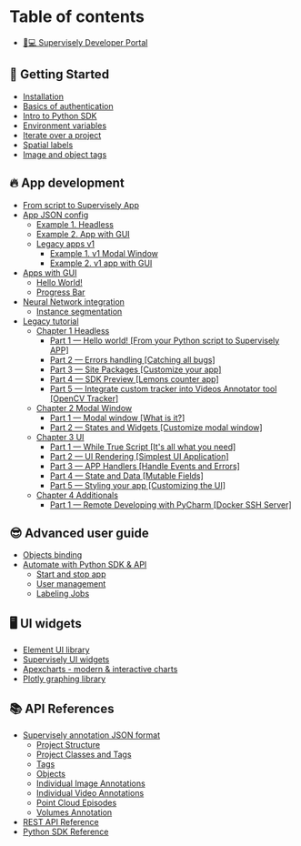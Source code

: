 # Table of contents

* [👨💻 Supervisely Developer Portal](README.md)

## 🎉 Getting Started

* [Installation](getting-started/installation.md)
* [Basics of authentication](getting-started/basics-of-authentication.md)
* [Intro to Python SDK](getting-started/intro-to-python-sdk.md)
* [Environment variables](getting-started/environment-variables.md)
* [Iterate over a project](getting-started/iterate-over-a-project.md)
* [Spatial labels](getting-started/spatial-labels.md)
* [Image and object tags](getting-started/image-and-object-tags.md)

## 🔥 App development

* [From script to Supervisely App](app-development/from-script-to-supervisely-app.md)
* [App JSON config](app-development/app-json-config/README.md)
  * [Example 1. Headless](app-development/app-json-config/example-1.-headless.md)
  * [Example 2. App with GUI](app-development/app-json-config/example-2.-app-with-gui.md)
  * [Legacy apps v1](app-development/app-json-config/legacy-apps-v1/README.md)
    * [Example 1. v1 Modal Window](app-development/app-json-config/example-3.-modal-window-app-v1.md)
    * [Example 2. v1 app with GUI](app-development/app-json-config/example-4.-gui-app-v1.md)
* [Apps with GUI](app-development/apps-with-gui/README.md)
  * [Hello World!](app-development/apps-with-gui/hello-world.md)
  * [Progress Bar](app-development/apps-with-gui/progress-bar.md)
* [Neural Network integration](app-development/neural-network-integration/README.md)
  * [Instance segmentation](app-development/neural-network-integration/instance-segmentation.md)
* [Legacy tutorial](app-development/in-depth-app-development/README.md)
  * [Chapter 1 Headless](app-development/in-depth-app-development/chapter-1-headless/README.md)
    * [Part 1 — Hello world! \[From your Python script to Supervisely APP\]](app-development/in-depth-app-development/chapter-1-headless/part-1-hello-world-from-your-python-script-to-supervisely-app.md)
    * [Part 2 — Errors handling \[Catching all bugs\]](app-development/in-depth-app-development/chapter-1-headless/part-2-errors-handling-catching-all-bugs.md)
    * [Part 3 — Site Packages \[Customize your app\]](app-development/in-depth-app-development/chapter-1-headless/part-3-site-packages-customize-your-app.md)
    * [Part 4 — SDK Preview \[Lemons counter app\]](app-development/in-depth-app-development/chapter-1-headless/part-4-sdk-preview-lemons-counter-app.md)
    * [Part 5 — Integrate custom tracker into Videos Annotator tool \[OpenCV Tracker\]](app-development/in-depth-app-development/chapter-1-headless/part-5-integrate-custom-tracker-into-videos-annotator-tool-opencv-tracker.md)
  * [Chapter 2 Modal Window](app-development/in-depth-app-development/chapter-2-modal-window/README.md)
    * [Part 1 — Modal window \[What is it?\]](app-development/in-depth-app-development/chapter-2-modal-window/part-1-modal-window-what-is-it.md)
    * [Part 2 — States and Widgets \[Customize modal window\]](app-development/in-depth-app-development/chapter-2-modal-window/part-2-states-and-widgets-customize-modal-window.md)
  * [Chapter 3 UI](app-development/in-depth-app-development/chapter-3-ui/README.md)
    * [Part 1 — While True Script \[It's all what you need\]](app-development/in-depth-app-development/chapter-3-ui/part-1-while-true-script-its-all-what-you-need.md)
    * [Part 2 — UI Rendering \[Simplest UI Application\]](app-development/in-depth-app-development/chapter-3-ui/part-2-ui-rendering-simplest-ui-application.md)
    * [Part 3 — APP Handlers \[Handle Events and Errors\]](app-development/in-depth-app-development/chapter-3-ui/part-3-app-handlers-handle-events-and-errors.md)
    * [Part 4 — State and Data \[Mutable Fields\]](app-development/in-depth-app-development/chapter-3-ui/part-4-state-and-data-mutable-fields.md)
    * [Part 5 — Styling your app \[Customizing the UI\]](app-development/in-depth-app-development/chapter-3-ui/part-5-styling-your-app-customizing-the-ui.md)
  * [Chapter 4 Additionals](app-development/in-depth-app-development/chapter-4-additionals/README.md)
    * [Part 1 — Remote Developing with PyCharm \[Docker SSH Server\]](app-development/in-depth-app-development/chapter-4-additionals/part-1-remote-developing-with-pycharm-docker-ssh-server.md)

## 😎 Advanced user guide

* [Objects binding](advanced-user-guide/objects-binding.md)
* [Automate with Python SDK & API](advanced-user-guide/automate-with-python-sdk-and-api/README.md)
  * [Start and stop app](advanced-user-guide/automate-with-python-sdk-and-api/start-and-stop-app.md)
  * [User management](advanced-user-guide/automate-with-python-sdk-and-api/user-management.md)
  * [Labeling Jobs](advanced-user-guide/automate-with-python-sdk-and-api/labeling-jobs.md)

## 🖥 UI widgets

* [Element UI library](https://element.eleme.io/1.4/#/en-US/component/button)
* [Supervisely UI widgets](https://ecosystem.supervise.ly/docs/table)
* [Apexcharts - modern & interactive charts](https://apexcharts.com/)
* [Plotly graphing library](https://plotly.com/python/)

## 📚 API References

* [Supervisely annotation JSON format](api-references/supervisely-annotation-json-format/README.md)
  * [Project Structure](api-references/supervisely-annotation-json-format/project-structure.md)
  * [Project Classes and Tags](api-references/supervisely-annotation-json-format/project-classes-and-tags.md)
  * [Tags](api-references/supervisely-annotation-json-format/tags.md)
  * [Objects](api-references/supervisely-annotation-json-format/objects.md)
  * [Individual Image Annotations](api-references/supervisely-annotation-json-format/individual-image-annotations.md)
  * [Individual Video Annotations](api-references/supervisely-annotation-json-format/individual-video-annotations.md)
  * [Point Cloud Episodes](api-references/supervisely-annotation-json-format/point-cloud-episodes.md)
  * [Volumes Annotation](api-references/supervisely-annotation-json-format/volumes-annotation.md)
* [REST API Reference](https://api.docs.supervise.ly/)
* [Python SDK Reference](https://supervisely.readthedocs.io/en/latest/sdk\_packages.html)

